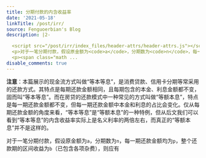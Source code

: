 ```yaml
---
title: 分期付款的内含收益率
date: '2021-05-18'
linkTitle: /post/irr/
source: Fenguoerbian's Blog
description: |2-

  <script src="/post/irr/index_files/header-attrs/header-attrs.js"></script> <p><strong>注意</strong>：本篇展示的现金流方式叫做“等本等息”，是消费贷款、信用卡分期等常采用的还款方式。其特点是每期还款金额相同，且每期包含的本金、利息金额都不变，固而叫“等本等息”。而在房贷的还款模式中一种常见的方式叫做“等额本息”，特点是每一期还款金额都不变，但每一期还款金额中本金和利息的占比会变化。仅从每期还款金额的角度来看，“等本等息”是“等额本息”的一种特例，但从后文我们可以看到“等本等息”的内含收益率实际上是名义利率的两倍左右，而真正的“等额本息”并不是这样的。</p>
  <p>对于一笔分期付款，假设原金额为<code>a</code>，分期数为<code>n</code>，每一期还款金额均为<code>p</code>，整个还款期的区间收益为<code>b</code>（已包含各项杂费），则应有</p>
  <p><span class="math ...
disable_comments: true
---
```


<script src="/post/irr/index_files/header-attrs/header-attrs.js"></script> <p><strong>注意</strong>：本篇展示的现金流方式叫做“等本等息”，是消费贷款、信用卡分期等常采用的还款方式。其特点是每期还款金额相同，且每期包含的本金、利息金额都不变，固而叫“等本等息”。而在房贷的还款模式中一种常见的方式叫做“等额本息”，特点是每一期还款金额都不变，但每一期还款金额中本金和利息的占比会变化。仅从每期还款金额的角度来看，“等本等息”是“等额本息”的一种特例，但从后文我们可以看到“等本等息”的内含收益率实际上是名义利率的两倍左右，而真正的“等额本息”并不是这样的。</p>
<p>对于一笔分期付款，假设原金额为<code>a</code>，分期数为<code>n</code>，每一期还款金额均为<code>p</code>，整个还款期的区间收益为<code>b</code>（已包含各项杂费），则应有</p>
<p><span class="math ...